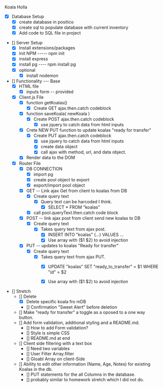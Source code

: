 Koala Holla

- [x] Database Setup
   - [x] create database in positico
   - [x] create sql to populate database with current inventory
   - [x] Add code to SQL file in project

- [] Server Setup 
	- [x] Install extensions/packages
    - [x] Init NPM  ----- npm init
    - [x] install express
    - [x] install pg ----	npm install pg
    - [x] optional
        - [x] install nodemon

- [] Functionality --- Base
    - [x] HTML file
        - [x] inputs form -- provided
    - [x] Client.js File
        - [x] function getKoalas() 
            - [x] Create GET ajax.then.catch codeblock
        - [x] function saveKoala( newKoala )
            - [x] Create POST ajax.then.catch codeblock
                - [x] use jquery to catch data from html inputs
        - [x] Crete NEW PUT function to update koalas "ready for transfer"
            - [x] Create PUT ajax.then.catch codeblock
                - [x] use jquery to catch data from html inputs
                - [x] create data object
                - [x] call ajax with method, url, and data object.
        - [x] Render data to the DOM
                
    - [x] Router File
        - [x] DB CONNECTION
            - [x] import pg
            - [x] create pool object to export
            - [x] export/import pool object
        - [x] GET -- Link ajax Get from client to koalas from DB
            - [x] Create query text
                - [x] Query text can be harcoded I think.
                    - [x] SELECT * FROM "koalas"
            - [x] call pool.queryText.then.catch code block
        - [x] POST -- link ajax post from client send new koalas to DB
            - [x] Create query text
                - [x] Takes query text from ajax post.
                    - [x] INSERT INTO "koalas" (...) VALUES ...
                    - [x] Use array with ($1 $2) to avoid injection
        - [x] PUT -- updates to koalas "Ready for transfer" 
            - [x] Create query text
                - [x] Takes query text from ajax PUT.
                    - [x] UPDATE "koalas" SET "ready_to_transfer" = $1 WHERE "id" = $2
                    - [x] Use array with ($1 $2) to avoid injection


- [] Stretch
    - [] Delete
        - [x] Delete specific koala fro mDB
        - [] Confirmation "Sweet Alert" before deletion
    - [] Make "ready for transfer" a toggle as a oposed to a one way button.
    - [] Add form validation, additional styling and a README.md.
        - [] How to add Form validation?
        - [] Style is simple CSS
        - [] README.md at end 
    - [] Client side filtering with a text box
        - [] Need two variables
        - [] User Filter Array.filter
        - [] Gloabl Array on client-Side
    - [] Ability to edit other information (Name, Age, Notes) for existing Koalas in the db.
        - [] PUT statements for the all Columns in the database.
        - [] probably similar to homework stretch which I did not do.
